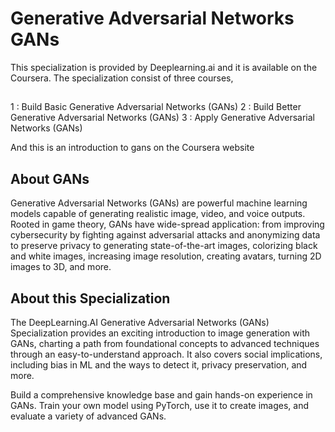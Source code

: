 # Generative Adversarial Networks GANs

This specialization is provided by Deeplearning.ai and it is available on the Coursera.
The specialization consist of three courses,
##
1 : Build Basic Generative Adversarial Networks (GANs)
2 : Build Better Generative Adversarial Networks (GANs)
3 : Apply Generative Adversarial Networks (GANs)

And this is an introduction to gans on the Coursera website

## About GANs
Generative Adversarial Networks (GANs) are powerful machine learning models capable of generating realistic image, video, and voice outputs. 
Rooted in game theory, GANs have wide-spread application: from improving cybersecurity by fighting against adversarial attacks and anonymizing data to preserve privacy to generating state-of-the-art images, colorizing black and white images, increasing image resolution, creating avatars, turning 2D images to 3D, and more. 

## About this Specialization
The DeepLearning.AI Generative Adversarial Networks (GANs) Specialization provides an exciting introduction to image generation with GANs, charting a path from foundational concepts to advanced techniques through an easy-to-understand approach. It also covers social implications, including bias in ML and the ways to detect it, privacy preservation, and more.

Build a comprehensive knowledge base and gain hands-on experience in GANs. Train your own model using PyTorch, use it to create images, and evaluate a variety of advanced GANs. 

